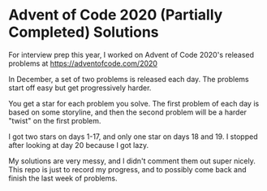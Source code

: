 # Advent of Code 2020 (Partially Completed) Solutions

For interview prep this year, I worked on Advent of Code 2020's released problems at https://adventofcode.com/2020

In December, a set of two problems is released each day. The problems start off easy but get progressively harder. 

You get a star for each problem you solve. The first problem of each day is based on some storyline, and then the 
second problem will be a harder "twist" on the first problem. 

I got two stars on days 1-17, and only one star on days 18 and 19. I stopped after looking at day 20 because 
I got lazy.

My solutions are very messy, and I didn't comment them out super nicely. This repo is just to record my progress, and 
to possibly come back and finish the last week of problems. 
